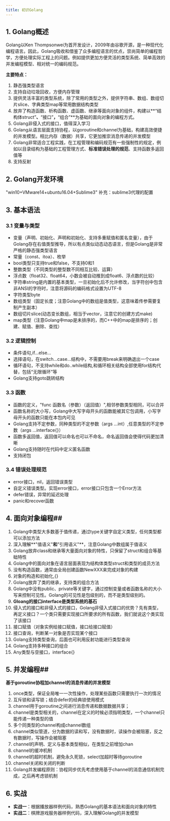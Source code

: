 ```yaml
---
title: 初识Golang
---
```


## 1. Golang概述 ##

Golang以Ken Thompsonwei为首开发设计，2009年由谷歌开源，是一种现代化编程语言。因此，Golang吸收和借鉴了众多编程语言的优点，崇尚简单的编程哲学，方便处理实际工程上的问题。例如提供更加方便灵活的类型系统、简单高效的并发编程模型、相对统一的编码规范。

**主要特点：**

1. 静态强类型语言
2. 支持自动垃圾回收，方便内存管理
3. 提供灵活丰富的类型系统，除了常用的类型之外，提供字符串、数组、数组切片slice、字典类型map等常用数据结构类型
4. 放弃了构造函数、析构函数、虚函数、继承等面向对象的组件，构建以**“结构体struct”**、**“接口”**，**“组合”**为基础的面向对象的编程方式。
5. Golang非侵入式的接口，值得深入学习
6. Golang从语言层面支持协程，以goroutine和channel为基础，构建高效便捷的并发模型。相比内存（数据）共享，它更加推崇消息传递的并发模型
7. Golang非常适合工程实践，在工程管理和编码规范有一些强制性的规定，例如以目录结构为基础的工程管理方式、**标准错误处理的规范**、支持函数多返回值等
8. 支持反射


## 2. Golang开发环境 ##
"win10+VMware14+ubuntu16.04+Sublime3"
补充：sublime3代理的配置


## 3. 基本语法 ##

### 3.1 变量与类型 ###

- 变量（声明、初始化、声明和初始化、支持多重赋值和匿名变量），由于Golang存在右值类型推导，所以有点类似动态动态语言，但是Golang是非常严格的静态强类型语言
- 常量（const、itoa）、枚举
- bool类型只支持true和false，不支持0和1
- 整数类型（不同类型的整型数不同相互比较、运算）
- 浮点数（float32、float64，小数会被自动推到成float6、浮点数的比较）
- 字符串string是内置的基本类型，一旦初始化后不允许修改，当字符创中包含非ANSI的字符时，注意将源码的编码格式设置为UTF-8
- 字符类型byte
- 数组类型（固定长度；注意Golang中的数组是值类型，这意味着传参需要复制产生副本）
- 数组切片slice(动态变长数组，相当于vector，注意它的创建方式make)
- map类型（注意Golang中map是未排序的，而C++中的map是排序的；创建、赋值、删除、查找）

### 3.2 逻辑控制 ###
- 条件语句,if...else...
- 选择语句，在switch...case...结构中，不需要用break来明确退出一个case
- 循环语句，不支持while和do..while结构,和循环相关结构全部使用for结构代替，包括“无限循环”等
- Golang支持goto跳转结构

### 3.3 函数 ###
- 函数的定义，"func 函数名（参数）（返回值）",相邻参数类型相同，可以合并
- 函数名称的大小写，Golang中大写字母开头的函数能被其它包调用，小写字母开头的函数只能在本包内可见
- Golang支持不定参数，同种类型的不定参数（args ...int）,任意类型的不定参数（args ...interface{}）
- 函数多返回值，返回值可以命名也可以不命名，命名返回值会使得代码更加清晰
- Golang支持随时在代码中定义匿名函数
- 支持闭包


### 3.4 错误处理规范 ###
- error接口，nil，返回错误类型
- 自定义错误类型。实现error接口，error接口只包含一个Error方法
- defer错误，异常的延迟处理
- panic和recover函数



## 4. 面向对象编程##

1. Golang中类型大多数基于值传递，通过type关键字自定义类型，任何类型都可以添加方法
2. 深入理解**"值语义"**和**"引用语义"**，注意Golang中数组属于值语义
3. Golang放弃class和继承等大量面向对象的特性，只保留了struct和组合等基础特性
4. Golang中的面向对象在语言层面表现为结构体类型struct和类型的成员方法
5. 没有构造函数，通常由全局创建函数NewXXX来完成对象的构建
6. 对象的构造和初始化,{}
7. Golang放弃了类的继承，支持类的组合方法
8. Golang中没有public、private等关键字，通过控制变量或者函数名称的大小写来控制可见性。Golang的可见性是包级别的，而不是类型级别的。
9. **Gloang的接口interface是类型系统的基石**
10. 侵入式的接口和非侵入式的接口，Golang非侵入式接口的优势？先有类型，再定义接口？一个类只需要实现接口所要求的所有函数，我们就说这个类实现了该接口
11. 接口赋值（对象实例给接口赋值，接口给接口赋值）
12. 接口查询，判断某一对象是否实现某个接口
13. Golang支持类型查询，后面也可利用反射功能进行类型查询
14. Golang支持多种接口的组合
15. Any类型与空接口，interface{}


## 5. 并发编程##
**基于goroutine协程加channel的消息传递的并发模型**

1. once类型，保证全局唯一一次性操作，处理某些函数只需要执行一次的情况
2. 互斥锁和读写锁；结合defer的经典锁使用模式
2. channel用于goroutine之间进行消息传递和数据数据共享；
3. channel是类型相关的，channel在定义的时候必须指明类型，一个channel只能传递一种类型的值
4. 多个同类型的channel构成channel数组
5. channel类似管道，分为数据的读和写，没有数据时，读操作会被阻塞，反之有数据时，写操作会被阻塞
6. channel的声明、定义与基本类型相似，在类型之前增加chan
7. channel的缓冲机制
8. channel的超时机制，避免永久死锁，select加超时等待goroutine
9. channel关闭和关闭的判断
10. Golang并发编程原则：协程同步优先考虑使用基于channel的消息通信机制完成，之后再考虑锁机制

## 6. 实战

- **实战一**：根据播放器样例代码，熟悉Golang的基本语法和面向对象的特性
- **实战二**：棋牌游戏服务器样例代码，深入理解Golang的并发模型



























